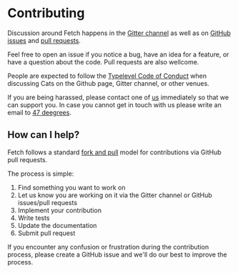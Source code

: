 # Contributing

Discussion around Fetch happens in the [Gitter channel](https://gitter.im/47deg/fetch) as well as on
[GitHub issues](https://github.com/47deg/fetch/issues) and [pull requests](https://github.com/47deg/fetch/pulls).

Feel free to open an issue if you notice a bug, have an idea for a feature, or have a question about
the code. Pull requests are also wellcome.


People are expected to follow the [Typelevel Code of Conduct](http://typelevel.org/conduct.html) when
discussing Cats on the Github page, Gitter channel, or other venues.

If you are being harassed, please contact one of [us](AUTHORS.md#maintainers) immediately so that we can support you.
In case you cannot get in touch with us please write an email to [47 deegrees](mailto:hello@47deg.com).

## How can I help?

Fetch follows a standard [fork and pull](https://help.github.com/articles/using-pull-requests/) model for contributions via GitHub pull requests.

The process is simple:

 1. Find something you want to work on
 2. Let us know you are working on it via the Gitter channel or GitHub issues/pull requests
 3. Implement your contribution
 4. Write tests
 5. Update the documentation
 6. Submit pull request

If you encounter any confusion or frustration during the contribution process, please create a GitHub issue and we'll do our best to improve the process.
